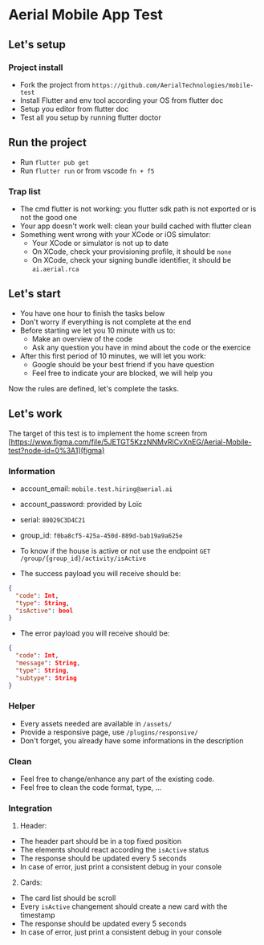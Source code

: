 # Aerial Mobile App Test

## Let's setup

### Project install

- Fork the project from `https://github.com/AerialTechnologies/mobile-test`
- Install Flutter and env tool according your OS from flutter doc
- Setup you editor from flutter doc
- Test all you setup by running flutter doctor

## Run the project

- Run `flutter pub get`
- Run `flutter run` or from vscode `fn + f5`

### Trap list

- The cmd flutter is not working: you flutter sdk path is not exported or is not the good one
- Your app doesn't work well: clean your build cached with flutter clean
- Something went wrong with your XCode or iOS simulator:
  - Your XCode or simulator is not up to date
  - On XCode, check your provisioning profile, it should be `none`
  - On XCode, check your signing bundle identifier, it should be `ai.aerial.rca`

## Let's start

- You have one hour to finish the tasks below
- Don't worry if everything is not complete at the end
- Before starting we let you 10 minute with us to:
  - Make an overview of the code
  - Ask any question you have in mind about the code or the exercice
- After this first period of 10 minutes, we will let you work:
  - Google should be your best friend if you have question
  - Feel free to indicate your are blocked, we will help you

Now the rules are defined, let's complete the tasks.

## Let's work

The target of this test is to implement the home screen from [https://www.figma.com/file/5JETGT5KzzNNMvRlCvXnEG/Aerial-Mobile-test?node-id=0%3A1](figma)

### Information

- account_email: `mobile.test.hiring@aerial.ai`
- account_password: provided by Loïc
- serial: `80029C3D4C21`
- group_id: `f0ba8cf5-425a-450d-889d-bab19a9a625e`

- To know if the house is active or not use the endpoint `GET /group/{group_id}/activity/isActive`
- The success payload you will receive should be:

```JSON
{
  "code": Int,
  "type": String,
  "isActive": bool
}
```

- The error payload you will receive should be:

```JSON
{
  "code": Int,
  "message": String,
  "type": String,
  "subtype": String
}
```

### Helper

- Every assets needed are available in `/assets/`
- Provide a responsive page, use `/plugins/responsive/`
- Don't forget, you already have some informations in the description

### Clean

- Feel free to change/enhance any part of the existing code.
- Feel free to clean the code format, type, ...

### Integration

1. Header:

- The header part should be in a top fixed position
- The elements should react according the `isActive` status
- The response should be updated every 5 seconds
- In case of error, just print a consistent debug in your console

2. Cards:

- The card list should be scroll
- Every `isActive` changement should create a new card with the timestamp
- The response should be updated every 5 seconds
- In case of error, just print a consistent debug in your console

